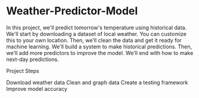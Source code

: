# Weather-Predictor-Model
In this project, we'll predict tomorrow's temperature using historical data. We'll start by downloading a dataset of local weather. You can customize this to your own location. Then, we'll clean the data and get it ready for machine learning. We'll build a system to make historical predictions. Then, we'll add more predictors to improve the model. We'll end with how to make next-day predictions.

Project Steps

Download weather data
Clean and graph data
Create a testing framework
Improve model accuracy
